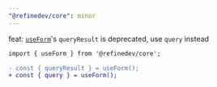 ```yaml
---
"@refinedev/core": minor
---
```


feat: [`useForm`](https://refine.dev/docs/data/hooks/use-form/)'s `queryResult` is deprecated, use `query` instead

```diff
import { useForm } from '@refinedev/core';

- const { queryResult } = useForm();
+ const { query } = useForm();
```
